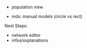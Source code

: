 - population view

- mds: manual models (circle vs rect)

Next Steps:
- network editor
- infos/explanations
